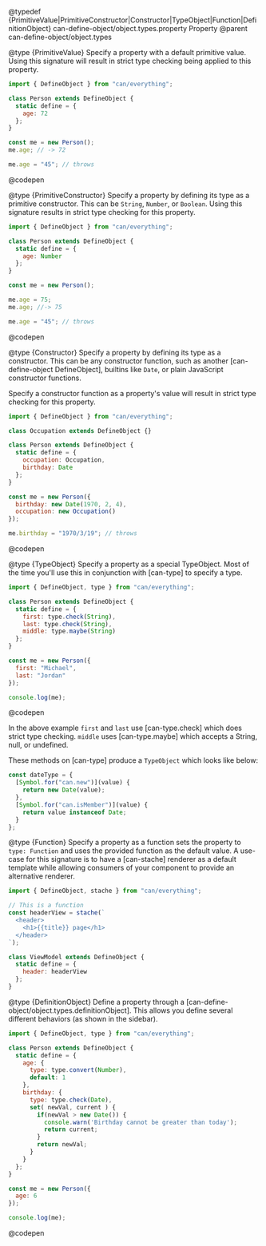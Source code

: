 @typedef {PrimitiveValue|PrimitiveConstructor|Constructor|TypeObject|Function|DefinitionObject} can-define-object/object.types.property Property
@parent can-define-object/object.types

@type {PrimitiveValue} Specify a property with a default primitive value. Using this signature will result in strict type checking being applied to this property.

  ```js
  import { DefineObject } from "can/everything";

  class Person extends DefineObject {
    static define = {
      age: 72
    };
  }

  const me = new Person();
  me.age; // -> 72

  me.age = "45"; // throws
  ```
  @codepen

@type {PrimitiveConstructor} Specify a property by defining its type as a primitive constructor. This can be `String`, `Number`, or `Boolean`. Using this signature results in strict type checking for this property.

  ```js
  import { DefineObject } from "can/everything";

  class Person extends DefineObject {
    static define = {
      age: Number
    };
  }

  const me = new Person();

  me.age = 75;
  me.age; //-> 75

  me.age = "45"; // throws
  ```
  @codepen

@type {Constructor} Specify a property by defining its type as a constructor. This can be any constructor function, such as another [can-define-object DefineObject], builtins like `Date`, or plain JavaScript constructor functions.

  Specify a constructor function as a property's value will result in strict type checking for this property.

  ```js
  import { DefineObject } from "can/everything";

  class Occupation extends DefineObject {}

  class Person extends DefineObject {
    static define = {
      occupation: Occupation,
      birthday: Date
    };
  }

  const me = new Person({
    birthday: new Date(1970, 2, 4),
    occupation: new Occupation()
  });

  me.birthday = "1970/3/19"; // throws
  ```
  @codepen

@type {TypeObject} Specify a property as a special TypeObject. Most of the time you'll use this in conjunction with [can-type] to specify a type.

  ```js
  import { DefineObject, type } from "can/everything";

  class Person extends DefineObject {
    static define = {
      first: type.check(String),
      last: type.check(String),
      middle: type.maybe(String)
    };
  }

  const me = new Person({
    first: "Michael",
    last: "Jordan"
  });

  console.log(me);
  ```
  @codepen

  In the above example `first` and `last` use [can-type.check] which does strict type checking. `middle` uses [can-type.maybe] which accepts a String, null, or undefined.

  These methods on [can-type] produce a `TypeObject` which looks like below:

  ```js
  const dateType = {
    [Symbol.for("can.new")](value) {
      return new Date(value);
    },
    [Symbol.for("can.isMember")](value) {
      return value instanceof Date;
    }
  };
  ```

@type {Function} Specify a property as a function sets the property to `type: Function` and uses the provided function as the default value. A use-case for this signature is to have a [can-stache] renderer as a default template while allowing consumers of your component to provide an alternative renderer.

  ```js
  import { DefineObject, stache } from "can/everything";

  // This is a function
  const headerView = stache(`
    <header>
      <h1>{{title}} page</h1>
    </header>
  `);

  class ViewModel extends DefineObject {
    static define = {
      header: headerView
    };
  }
  ```

@type {DefinitionObject} Define a property through a [can-define-object/object.types.definitionObject]. This allows you define several different behaviors (as shown in the sidebar).

  ```js
  import { DefineObject, type } from "can/everything";

  class Person extends DefineObject {
    static define = {
      age: {
        type: type.convert(Number),
        default: 1
      },
      birthday: {
        type: type.check(Date),
        set( newVal, current ) {
          if(newVal > new Date()) {
            console.warn('Birthday cannot be greater than today');
            return current;
          }
          return newVal;
        }
      }
    };
  }

  const me = new Person({
    age: 6
  });

  console.log(me);
  ```
  @codepen
